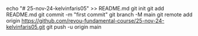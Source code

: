 echo "# 25-nov-24-kelvinfaris05" >> README.md
git init
git add README.md
git commit -m "first commit"
git branch -M main
git remote add origin https://github.com/revou-fundamental-course/25-nov-24-kelvinfaris05.git
git push -u origin main
